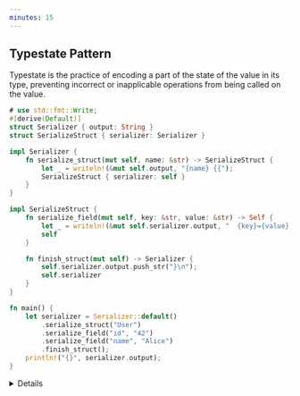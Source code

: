 ```yaml
---
minutes: 15
---
```


## Typestate Pattern

Typestate is the practice of encoding a part of the state of the value in its type, preventing incorrect or inapplicable operations from being called on the value.

```rust
# use std::fmt::Write;
#[derive(Default)]
struct Serializer { output: String }
struct SerializeStruct { serializer: Serializer }

impl Serializer {
    fn serialize_struct(mut self, name: &str) -> SerializeStruct {
        let _ = writeln!(&mut self.output, "{name} {{");
        SerializeStruct { serializer: self }
    }
}

impl SerializeStruct {
    fn serialize_field(mut self, key: &str, value: &str) -> Self {
        let _ = writeln!(&mut self.serializer.output, "  {key}={value};");
        self
    }

    fn finish_struct(mut self) -> Serializer {
        self.serializer.output.push_str("}\n");
        self.serializer
    }
}

fn main() {
    let serializer = Serializer::default()
        .serialize_struct("User")
        .serialize_field("id", "42")
        .serialize_field("name", "Alice")
        .finish_struct();
    println!("{}", serializer.output);
}
```

<details>

- This example is inspired by
  [Serde's `Serializer` trait](https://docs.rs/serde/latest/serde/ser/trait.Serializer.html).
  For a deeper explanation of how Serde models serialization as a state machine,
  see <https://serde.rs/impl-serializer.html>.

- The typestate pattern allows us to model state machines using Rust’s type
  system. In this case, the state machine is a simple serializer.

- The key idea is that at each state in the process, we can only
  do the actions which are valid for that state. Transitions between
  states happen by consuming one value and producing another.

```bob
+------------+  serialize struct   +-----------------+
| Serializer +-------------------->| SerializeStruct |<-------+
+------------+                     +-+-----+---------+        |
       ^                             |     |                  |
       |     finish struct           |     | serialize field  |
       +-----------------------------+     +------------------+
```

- In the example above:

  - Once we begin serializing a struct, the `Serializer` is moved into the
    `SerializeStruct` state. At that point, we no longer have access to the
    original `Serializer`.

  - While in the `SerializeStruct` state, we can only call methods related to
    writing fields. We cannot use the same instance to serialize a tuple, list,
    or primitive. Those constructors simply do not exist here.

  - Only after calling `finish_struct` do we get the `Serializer` back. At that
    point, we can inspect the output or start a new serialization session.

  - If we forget to call `finish_struct` and drop the `SerializeStruct` instead,
    the original `Serializer` is lost. This ensures that incomplete or invalid
    output can never be observed.

- By contrast, if all methods were defined on `Serializer` itself, nothing would
  prevent users from mixing serialization modes or leaving a struct unfinished.

- This pattern avoids such misuse by making it **impossible to represent invalid
  transitions**.

- One downside of typestate modeling is potential code duplication between
  states. In the next section, we will see how to use **generics** to reduce
  duplication while preserving correctness.

</details>
